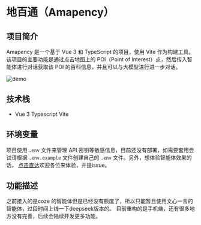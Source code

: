 # 地百通（Amapency）

## 项目简介

Amapency 是一个基于 Vue 3 和 TypeScript 的项目，使用 Vite 作为构建工具。该项目的主要功能是通过点击地图上的 POI（Point of Interest）点，然后传入智能体进行对话获取该 POI 的百科信息，并且可以与大模型进行进一步对话。

![demo](https://github.com/user-attachments/assets/4356cc38-6ee4-4486-859d-39001c9ae178)

## 技术栈
- Vue 3 Typescript Vite

## 环境变量

项目使用 `.env` 文件来管理 API 密钥等敏感信息，目前还没有部署，如需要套用尝试请根据 `.env.example` 文件创建自己的 `.env` 文件。另外，想体验智能体效果的话， [点击直达](https://mbd.baidu.com/ma/s/19yHlf8H)欢迎各位来体验，并提issue。

## 功能描述
之前接入的是coze 的智能体但是已经没有额度了，所以只能暂且使用文心一言的智能体，过段时间上线一下deepseek版本的。
目前重构的是手机端，还有很多地方没有完善，后续会陆续开发更多功能。
